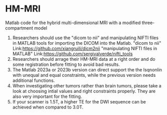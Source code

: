 # HM-MRI
Matlab code for the hybrid multi-dimensional MRI with a modified three-compartment model
1. Researchers should use the "dicom to nii" and manipulating NIFTI files in MATLAB tools for importing the DICOM into the Matlab.
  "dicom to nii" Link:https://github.com/xiangruili/dicm2nii
  "manipulating NIFTI files in MATLAB" Link:https://github.com/sergivalverde/nifti_tools
2. Researchers should arrage their HM-MRI data at a right order and do some registration before fitting to avoid bad results.
3. The Matlab 2023a or 2023b version can direct support the the lsqnonlin with unequal and equal constraints, while the previous version needs additional functions.
4. When investigating other tumors rather than brain tumors, please take a look at choosing intial values and right constraints properly. They are also very important for the fitting.
5. If your scanner is 1.5T, a higher TE for the DWI sequence can be achieved when compared to 3.0T.

